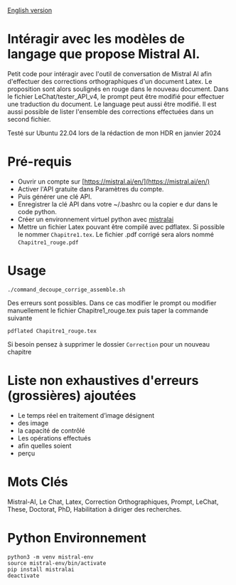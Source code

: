 [English version](README_EN.md)

# Intéragir avec les modèles de langage que propose Mistral AI.

Petit code pour intéragir avec l'outil de conversation de Mistral AI afin d'effectuer des corrections orthographiques d'un document Latex. Le proposition sont alors soulignés en rouge dans le nouveau document. Dans le fichier LeChat/tester_API_v4, le prompt peut être modifié pour effectuer une traduction du document. Le language peut aussi être modifié. Il est aussi possible de lister l'ensemble des corrections effectuées dans un second fichier.

Testé sur Ubuntu 22.04 lors de la rédaction de mon HDR en janvier 2024

# Pré-requis

- Ouvrir un compte sur [https://mistral.ai/en/](https://mistral.ai/en/)
- Activer l'API gratuite dans Paramètres du compte.
- Puis générer une clé API.
- Enregistrer la clé API dans votre ~/.bashrc ou la copier e dur dans le code python.
- Créer un environnement virtuel python avec [mistralai](https://pypi.org/project/mistralai/)
- Mettre un fichier Latex pouvant être compilé avec pdflatex. Si possible le nommer `Chapitre1.tex`. Le fichier .pdf corrigé sera alors nommé `Chapitre1_rouge.pdf`

# Usage

```
./command_decoupe_corrige_assemble.sh 
```

Des erreurs sont possibles. Dans ce cas modifier le prompt ou modifier manuellement le fichier Chapitre1_rouge.tex puis taper la commande suivante

```
pdflated Chapitre1_rouge.tex
```

Si besoin pensez à supprimer le dossier `Correction` pour un nouveau chapitre


# Liste non exhaustives d'erreurs (grossières) ajoutées

- Le temps réel en traitement d’image désignent
- des image
- la capacité de contrôlé
- Les opérations effectués
- afin quelles soient
- perçu 
  
# Mots Clés

Mistral-AI, Le Chat, Latex, Correction Orthographiques, Prompt, LeChat, These, Doctorat, PhD, Habilitation à diriger des recherches.

# Python Environnement

```
python3 -m venv mistral-env
source mistral-env/bin/activate 
pip install mistralai
deactivate
```